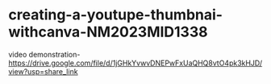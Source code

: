 # creating-a-youtupe-thumbnai-withcanva-NM2023MID1338
video demonstration-https://drive.google.com/file/d/1jGHkYvwvDNEPwFxUaQHQ8vtO4pk3kHJD/view?usp=share_link
